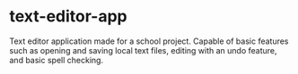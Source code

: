 # text-editor-app
Text editor application made for a school project. Capable of basic features such as opening and saving local text files, editing with an undo feature,
and basic spell checking.
